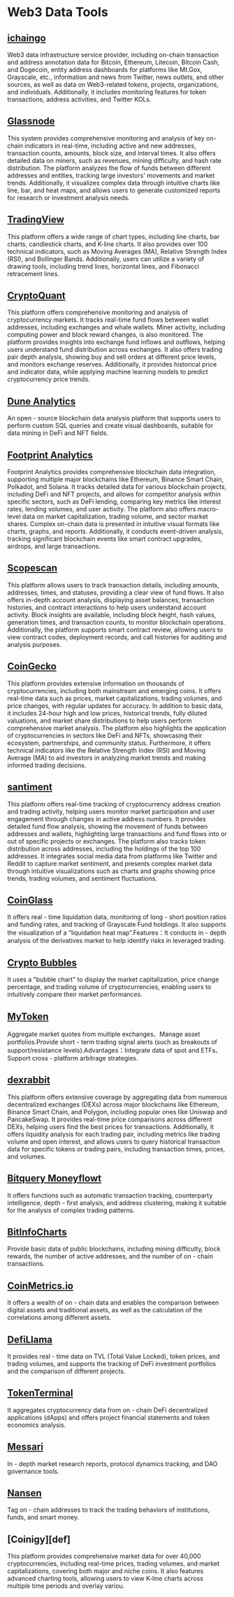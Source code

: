 # Web3 Data Tools

## [ichaingo](https://www.ichaingo.com/?utm_source=media&utm_medium=github)
Web3 data infrastructure service provider, including on-chain transaction and address annotation data for Bitcoin, Ethereum, Litecoin, Bitcoin Cash, and Dogecoin, entity address dashboards for platforms like Mt.Gox, Grayscale, etc., information and news from Twitter, news outlets, and other sources, as well as data on Web3-related tokens, projects, organizations, and individuals. Additionally, it includes monitoring features for token transactions, address activities, and Twitter KOLs.

## [Glassnode](https://studio.glassnode.com/)
This system provides comprehensive monitoring and analysis of key on-chain indicators in real-time, including active and new addresses, transaction counts, amounts, block size, and interval times. It also offers detailed data on miners, such as revenues, mining difficulty, and hash rate distribution. The platform analyzes the flow of funds between different addresses and entities, tracking large investors' movements and market trends. Additionally, it visualizes complex data through intuitive charts like line, bar, and heat maps, and allows users to generate customized reports for research or investment analysis needs.

## [TradingView ](https://www.tradingview.com/)
This platform offers a wide range of chart types, including line charts, bar charts, candlestick charts, and K-line charts. It also provides over 100 technical indicators, such as Moving Averages (MA), Relative Strength Index (RSI), and Bollinger Bands. Additionally, users can utilize a variety of drawing tools, including trend lines, horizontal lines, and Fibonacci retracement lines.

## [CryptoQuant ](https://cryptoquant.com/)
This platform offers comprehensive monitoring and analysis of cryptocurrency markets. It tracks real-time fund flows between wallet addresses, including exchanges and whale wallets. Miner activity, including computing power and block reward changes, is also monitored. The platform provides insights into exchange fund inflows and outflows, helping users understand fund distribution across exchanges. It also offers trading pair depth analysis, showing buy and sell orders at different price levels, and monitors exchange reserves. Additionally, it provides historical price and indicator data, while applying machine learning models to predict cryptocurrency price trends.

## [Dune Analytics ](https://dune.com/)
An open - source blockchain data analysis platform that supports users to perform custom SQL queries and create visual dashboards, suitable for data mining in DeFi and NFT fields.


## [Footprint Analytics ](https://www.footprint.network/)
Footprint Analytics provides comprehensive blockchain data integration, supporting multiple major blockchains like Ethereum, Binance Smart Chain, Polkadot, and Solana. It tracks detailed data for various blockchain projects, including DeFi and NFT projects, and allows for competitor analysis within specific sectors, such as DeFi lending, comparing key metrics like interest rates, lending volumes, and user activity. The platform also offers macro-level data on market capitalization, trading volume, and sector market shares. Complex on-chain data is presented in intuitive visual formats like charts, graphs, and reports. Additionally, it conducts event-driven analysis, tracking significant blockchain events like smart contract upgrades, airdrops, and large transactions.

## [Scopescan](https://scan.0xscope.com/)
This platform allows users to track transaction details, including amounts, addresses, times, and statuses, providing a clear view of fund flows. It also offers in-depth account analysis, displaying asset balances, transaction histories, and contract interactions to help users understand account activity. Block insights are available, including block height, hash values, generation times, and transaction counts, to monitor blockchain operations. Additionally, the platform supports smart contract review, allowing users to view contract codes, deployment records, and call histories for auditing and analysis purposes.

## [CoinGecko](https://www.coingecko.com/)
This platform provides extensive information on thousands of cryptocurrencies, including both mainstream and emerging coins. It offers real-time data such as prices, market capitalizations, trading volumes, and price changes, with regular updates for accuracy. In addition to basic data, it includes 24-hour high and low prices, historical trends, fully diluted valuations, and market share distributions to help users perform comprehensive market analysis. The platform also highlights the application of cryptocurrencies in sectors like DeFi and NFTs, showcasing their ecosystem, partnerships, and community status. Furthermore, it offers technical indicators like the Relative Strength Index (RSI) and Moving Average (MA) to aid investors in analyzing market trends and making informed trading decisions.

## [santiment](https://app.santiment.net/)
This platform offers real-time tracking of cryptocurrency address creation and trading activity, helping users monitor market participation and user engagement through changes in active address numbers. It provides detailed fund flow analysis, showing the movement of funds between addresses and wallets, highlighting large transactions and fund flows into or out of specific projects or exchanges. The platform also tracks token distribution across addresses, including the holdings of the top 100 addresses. It integrates social media data from platforms like Twitter and Reddit to capture market sentiment, and presents complex market data through intuitive visualizations such as charts and graphs showing price trends, trading volumes, and sentiment fluctuations.

## [CoinGlass](https://www.coinglass.com/)
It offers real - time liquidation data, monitoring of long - short position ratios and funding rates, and tracking of Grayscale Fund holdings. It also supports the visualization of a “liquidation heat map”.Features：It conducts in - depth analysis of the derivatives market to help identify risks in leveraged trading.

## [Crypto Bubbles](https://cryptobubbles.net/)
It uses a "bubble chart" to display the market capitalization, price change percentage, and trading volume of cryptocurrencies, enabling users to intuitively compare their market performances.

## [MyToken](https://www.mytokencap.com/)
Aggregate market quotes from multiple exchanges、Manage asset portfolios.Provide short - term trading signal alerts (such as breakouts of support/resistance levels).Advantages：Integrate data of spot and ETFs、Support cross - platform arbitrage strategies.

## [dexrabbit](https://dexrabbit.com/)
This platform offers extensive coverage by aggregating data from numerous decentralized exchanges (DEXs) across major blockchains like Ethereum, Binance Smart Chain, and Polygon, including popular ones like Uniswap and PancakeSwap. It provides real-time price comparisons across different DEXs, helping users find the best prices for transactions. Additionally, it offers liquidity analysis for each trading pair, including metrics like trading volume and open interest, and allows users to query historical transaction data for specific tokens or trading pairs, including transaction times, prices, and volumes.

## [Bitquery Moneyflowt](https://bitquery.io/)
It offers functions such as automatic transaction tracking, counterparty intelligence, depth - first analysis, and address clustering, making it suitable for the analysis of complex trading patterns.

## [BitInfoCharts](https://bitinfocharts.com/)
Provide basic data of public blockchains, including mining difficulty, block rewards, the number of active addresses, and the number of on - chain transactions.

## [CoinMetrics.io](https://coverage.coinmetrics.io/)
It offers a wealth of on - chain data and enables the comparison between digital assets and traditional assets, as well as the calculation of the correlations among different assets.

## [DefiLlama](https://defillama.com/)
It provides real - time data on TVL (Total Value Locked), token prices, and trading volumes, and supports the tracking of DeFi investment portfolios and the comparison of different projects.

## [TokenTerminal](https://tokenterminal.com/)
It aggregates cryptocurrency data from on - chain DeFi decentralized applications (dApps) and offers project financial statements and token economics analysis.

## [Messari](https://messari.io/)
In - depth market research reports, protocol dynamics tracking, and DAO governance tools.

## [Nansen](https://app.nansen.ai/)
Tag on - chain addresses to track the trading behaviors of institutions, funds, and smart money.

## [Coinigy][def]
This platform provides comprehensive market data for over 40,000 cryptocurrencies, including real-time prices, trading volumes, and market capitalizations, covering both major and niche coins. It also features advanced charting tools, allowing users to view K-line charts across multiple time periods and overlay variou.

